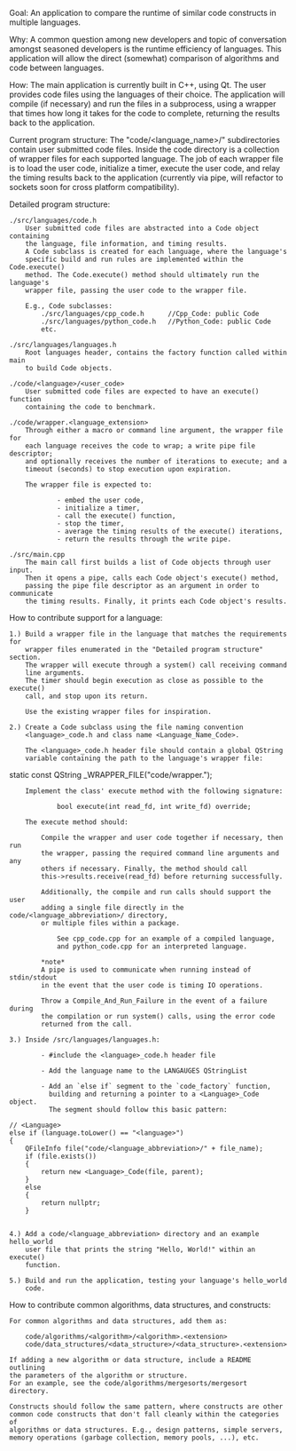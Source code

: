 Goal:
    An application to compare the runtime of similar code constructs in
    multiple languages.

Why:
    A common question among new developers and topic of conversation amongst 
    seasoned developers is the runtime efficiency of languages.
    This application will allow the direct (somewhat) comparison of algorithms
    and code between languages.

How:
    The main application is currently built in C++, using Qt.
    The user provides code files using the languages of their choice. The 
    application will compile (if necessary) and run the files in a subprocess, 
    using a wrapper that times how long it takes for the code to complete,
    returning the results back to the application.

Current program structure:
    The "code/<language_name>/" subdirectories contain user submitted code 
    files. Inside the code directory is a collection of wrapper files for each
    supported language. The job of each wrapper file is to load the user code,
    initialize a timer, execute the user code, and relay the timing results
    back to the application (currently via pipe, will refactor to sockets soon
    for cross platform compatibility).

Detailed program structure:

    ./src/languages/code.h 
        User submitted code files are abstracted into a Code object containing
        the language, file information, and timing results.
        A Code subclass is created for each language, where the language's
        specific build and run rules are implemented within the Code.execute()
        method. The Code.execute() method should ultimately run the language's
        wrapper file, passing the user code to the wrapper file.

        E.g., Code subclasses:
            ./src/languages/cpp_code.h      //Cpp_Code: public Code
            ./src/languages/python_code.h   //Python_Code: public Code
            etc.

    ./src/languages/languages.h
        Root languages header, contains the factory function called within main
        to build Code objects.

    ./code/<language>/<user_code>
        User submitted code files are expected to have an execute() function 
        containing the code to benchmark.

    ./code/wrapper.<language_extension>
        Through either a macro or command line argument, the wrapper file for
        each language receives the code to wrap; a write pipe file descriptor;
        and optionally receives the number of iterations to execute; and a 
        timeout (seconds) to stop execution upon expiration.

        The wrapper file is expected to:

                - embed the user code,
                - initialize a timer,
                - call the execute() function,
                - stop the timer,
                - average the timing results of the execute() iterations,
                - return the results through the write pipe.
    
    ./src/main.cpp
        The main call first builds a list of Code objects through user input.
        Then it opens a pipe, calls each Code object's execute() method,  
        passing the pipe file descriptor as an argument in order to communicate
        the timing results. Finally, it prints each Code object's results.


How to contribute support for a language:
    
    1.) Build a wrapper file in the language that matches the requirements for
        wrapper files enumerated in the "Detailed program structure" section.
        The wrapper will execute through a system() call receiving command
        line arguments.
        The timer should begin execution as close as possible to the execute()
        call, and stop upon its return.

        Use the existing wrapper files for inspiration.

    2.) Create a Code subclass using the file naming convention 
        <language>_code.h and class name <Language_Name_Code>.
        
        The <language>_code.h header file should contain a global QString
        variable containing the path to the language's wrapper file:

static const QString <LANGUAGE>_WRAPPER_FILE("code/wrapper.<extension>");

        
        Implement the class' execute method with the following signature:

                bool execute(int read_fd, int write_fd) override;

        The execute method should:

            Compile the wrapper and user code together if necessary, then run
            the wrapper, passing the required command line arguments and any
            others if necessary. Finally, the method should call
            this->results.receive(read_fd) before returning successfully.

            Additionally, the compile and run calls should support the user
            adding a single file directly in the code/<language_abbreviation>/ directory, 
            or multiple files within a package.

                See cpp_code.cpp for an example of a compiled language,
                and python_code.cpp for an interpreted language.

            *note*
            A pipe is used to communicate when running instead of stdin/stdout 
            in the event that the user code is timing IO operations.

            Throw a Compile_And_Run_Failure in the event of a failure during
            the compilation or run system() calls, using the error code
            returned from the call.

    3.) Inside /src/languages/languages.h:

            - #include the <language>_code.h header file
        
            - Add the language name to the LANGAUGES QStringList

            - Add an `else if` segment to the `code_factory` function,
              building and returning a pointer to a <Language>_Code object.
              The segment should follow this basic pattern:

    // <Language>
    else if (language.toLower() == "<language>")
    {
        QFileInfo file("code/<language_abbreviation>/" + file_name);
        if (file.exists())
        {
            return new <Language>_Code(file, parent);
        }
        else
        {
            return nullptr;
        }

    
    4.) Add a code/<language_abbreviation> directory and an example hello_world
        user file that prints the string "Hello, World!" within an execute()
        function.

    5.) Build and run the application, testing your language's hello_world
        code.
            

How to contribute common algorithms, data structures, and constructs:

    For common algorithms and data structures, add them as:

        code/algorithms/<algorithm>/<algorithm>.<extension>
        code/data_structures/<data_structure>/<data_structure>.<extension>

    If adding a new algorithm or data structure, include a README outlining 
    the parameters of the algorithm or structure.
    For an example, see the code/algorithms/mergesorts/mergesort directory.

    Constructs should follow the same pattern, where constructs are other
    common code constructs that don't fall cleanly within the categories of
    algorithms or data structures. E.g., design patterns, simple servers,
    memory operations (garbage collection, memory pools, ...), etc.

